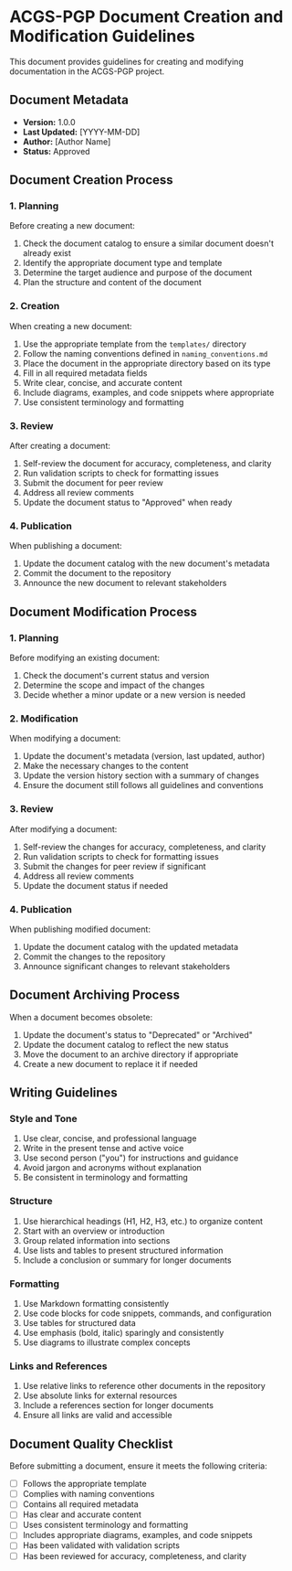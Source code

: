 # ACGS-PGP Document Creation and Modification Guidelines

This document provides guidelines for creating and modifying documentation in the ACGS-PGP project.

## Document Metadata

- **Version:** 1.0.0
- **Last Updated:** [YYYY-MM-DD]
- **Author:** [Author Name]
- **Status:** Approved

## Document Creation Process

### 1. Planning

Before creating a new document:

1. Check the document catalog to ensure a similar document doesn't already exist
2. Identify the appropriate document type and template
3. Determine the target audience and purpose of the document
4. Plan the structure and content of the document

### 2. Creation

When creating a new document:

1. Use the appropriate template from the `templates/` directory
2. Follow the naming conventions defined in `naming_conventions.md`
3. Place the document in the appropriate directory based on its type
4. Fill in all required metadata fields
5. Write clear, concise, and accurate content
6. Include diagrams, examples, and code snippets where appropriate
7. Use consistent terminology and formatting

### 3. Review

After creating a document:

1. Self-review the document for accuracy, completeness, and clarity
2. Run validation scripts to check for formatting issues
3. Submit the document for peer review
4. Address all review comments
5. Update the document status to "Approved" when ready

### 4. Publication

When publishing a document:

1. Update the document catalog with the new document's metadata
2. Commit the document to the repository
3. Announce the new document to relevant stakeholders

## Document Modification Process

### 1. Planning

Before modifying an existing document:

1. Check the document's current status and version
2. Determine the scope and impact of the changes
3. Decide whether a minor update or a new version is needed

### 2. Modification

When modifying a document:

1. Update the document's metadata (version, last updated, author)
2. Make the necessary changes to the content
3. Update the version history section with a summary of changes
4. Ensure the document still follows all guidelines and conventions

### 3. Review

After modifying a document:

1. Self-review the changes for accuracy, completeness, and clarity
2. Run validation scripts to check for formatting issues
3. Submit the changes for peer review if significant
4. Address all review comments
5. Update the document status if needed

### 4. Publication

When publishing modified document:

1. Update the document catalog with the updated metadata
2. Commit the changes to the repository
3. Announce significant changes to relevant stakeholders

## Document Archiving Process

When a document becomes obsolete:

1. Update the document's status to "Deprecated" or "Archived"
2. Update the document catalog to reflect the new status
3. Move the document to an archive directory if appropriate
4. Create a new document to replace it if needed

## Writing Guidelines

### Style and Tone

1. Use clear, concise, and professional language
2. Write in the present tense and active voice
3. Use second person ("you") for instructions and guidance
4. Avoid jargon and acronyms without explanation
5. Be consistent in terminology and formatting

### Structure

1. Use hierarchical headings (H1, H2, H3, etc.) to organize content
2. Start with an overview or introduction
3. Group related information into sections
4. Use lists and tables to present structured information
5. Include a conclusion or summary for longer documents

### Formatting

1. Use Markdown formatting consistently
2. Use code blocks for code snippets, commands, and configuration
3. Use tables for structured data
4. Use emphasis (bold, italic) sparingly and consistently
5. Use diagrams to illustrate complex concepts

### Links and References

1. Use relative links to reference other documents in the repository
2. Use absolute links for external resources
3. Include a references section for longer documents
4. Ensure all links are valid and accessible

## Document Quality Checklist

Before submitting a document, ensure it meets the following criteria:

- [ ] Follows the appropriate template
- [ ] Complies with naming conventions
- [ ] Contains all required metadata
- [ ] Has clear and accurate content
- [ ] Uses consistent terminology and formatting
- [ ] Includes appropriate diagrams, examples, and code snippets
- [ ] Has been validated with validation scripts
- [ ] Has been reviewed for accuracy, completeness, and clarity
